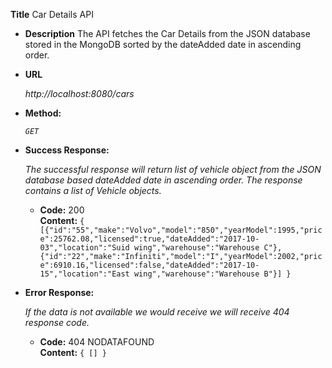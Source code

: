 **Title**
Car Details API

* **Description**
The API fetches the Car Details from the JSON database stored in the MongoDB sorted by the dateAdded date in ascending order.

* **URL**

  _http://localhost:8080/cars_

* **Method:**
  
  _`GET`_
  
* **Success Response:**
  
  _The successful response will return list of vehicle object from the JSON database based dateAdded date in ascending order. The response contains a list of Vehicle objects._

  * **Code:** 200 <br />
    **Content:** `{ 
[{"id":"55","make":"Volvo","model":"850","yearModel":1995,"price":25762.08,"licensed":true,"dateAdded":"2017-10-03","location":"Suid wing","warehouse":"Warehouse C"},{"id":"22","make":"Infiniti","model":"I","yearModel":2002,"price":6910.16,"licensed":false,"dateAdded":"2017-10-15","location":"East wing","warehouse":"Warehouse B"}]
}`
 
* **Error Response:**

  _If the data is not available we would receive we will receive 404 response code._

  * **Code:** 404 NODATAFOUND <br />
    **Content:** `{ [] }`
